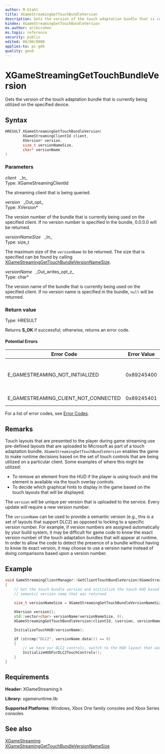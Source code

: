 ```yaml
---
author: M-Stahl
title: XGameStreamingGetTouchBundleVersion
description: Gets the version of the touch adaptation bundle that is currently being utilized on the specified device.
kindex: XGameStreamingGetTouchBundleVersion
ms.author: arikccohen
ms.topic: reference
security: public
edited: 00/00/0000
applies-to: pc-gdk
quality: good
---
```


# XGameStreamingGetTouchBundleVersion  

Gets the version of the touch adaptation bundle that is currently being utilized on the specified device.    

## Syntax  
  
```cpp
HRESULT XGameStreamingGetTouchBundleVersion(  
        XGameStreamingClientId client,
        XVersion* version,
        size_t versionNameSize,
        char* versionName
)  
```  
  
### Parameters  
  
*client* &nbsp;&nbsp;\_In\_  
Type: XGameStreamingClientId  
  
The streaming client that is being queried.
  
*version* &nbsp;&nbsp;\_Out\_opt\_  
Type: XVersion*  
  
The version number of the bundle that is currently being used on the specified client.  If no version number is specified in the bundle, 0.0.0.0 will be returned.
  
*versionNameSize* &nbsp;&nbsp;\_In\_  
Type: size_t  
  
The maximum size of the `versionName` to be returned.  The size that is specified can be found by calling [XGameStreamingGetTouchBundleVersionNameSize](xgamestreaminggettouchbundleversionnamesize.md).

*versionName* &nbsp;&nbsp;\_Out\_writes\_opt\_z\_  
Type: char*  
  
The version name of the bundle that is currently being used on the specified client.  If no version name is specified in the bundle, `null` will be returned.
  
  
### Return value
Type: HRESULT
  
Returns **S_OK** if successful; otherwise, returns an error code.

#### Potential Errors

| Error Code | Error Value | Reason for Error |
| --- | --- | --- | 
| E_GAMESTREAMING_NOT_INITIALIZED | 0x89245400 | The XGameStreaming runtime has not been initialized. Call XGameStreamingInitialize before calling other APIs.
| E_GAMESTREAMING_CLIENT_NOT_CONNECTED | 0x89245401 | The specified client is not connected. |

For a list of error codes, see [Error Codes](../../../errorcodes.md).

## Remarks  
  
Touch layouts that are presented to the player during game streaming use pre-defined layouts that are uploaded to Microsoft as part of a touch adaptation bundle. `XGameStreamingGetTouchBundleVersion` enables the game to make runtime decisions based on the set of touch controls that are being utilized on a particular client.  Some examples of where this might be utilized:
- To remove an element from the HUD if the player is using touch and the element is available via the touch overlay controls.
- To decide which graphical hints to display in the game based on the touch layouts that will be displayed.

The `version` will be unique per version that is uploaded to the service.  Every update will require a new version number.

The `versionName` can be used to provide a semantic version (e.g., this is a set of layouts that support DLC2) as opposed to locking to a specific version number. For example, if version numbers are assigned automatically by your build system, it may be difficult for game code to know the exact version number of the touch adaptation bundles that will appear at runtime. In order to allow the code to detect the presence of a bundle without having to know its exact version, it may choose to use a version name instead of doing comparisons based upon a version number.

## Example

```C++
void GameStreamingClientManager::GetClientTouchBundleVersion(XGameStreamingClientId client)
{
    // Get the touch bundle version and initialize the touch HUD based on the 
    // semantic version name that was returned
    
    size_t versionNameSize = XGameStreamingGetTouchBundleVersionNameSize(clientId);

    XVersion version{};
    std::vector<char> versionName(versionNameSize, 0);
    XGameStreamingGetTouchBundleVersion(clientId, &version, versionNameSize, &versionName[0]);

    InitializeTouchHUD(versionName);

    if (strcmp("DLC2", versionName.data()) == 0)
    {
        // we have our DLC2 controls, switch to the HUD layout that works best with those overlay controls.
        InitializeHUDForDLC2TouchControls();
    }
}
```
  
## Requirements  
  
**Header:** XGameStreaming.h  
  
**Library:** xgameruntime.lib  
  
**Supported Platforms**: Windows, Xbox One family consoles and Xbox Series consoles  
  
## See also  
[XGameStreaming](../xgamestreaming_members.md#ClientProperties)  
[XGameStreamingGetTouchBundleVersionNameSize](xgamestreaminggettouchbundleversionnamesize.md)  
